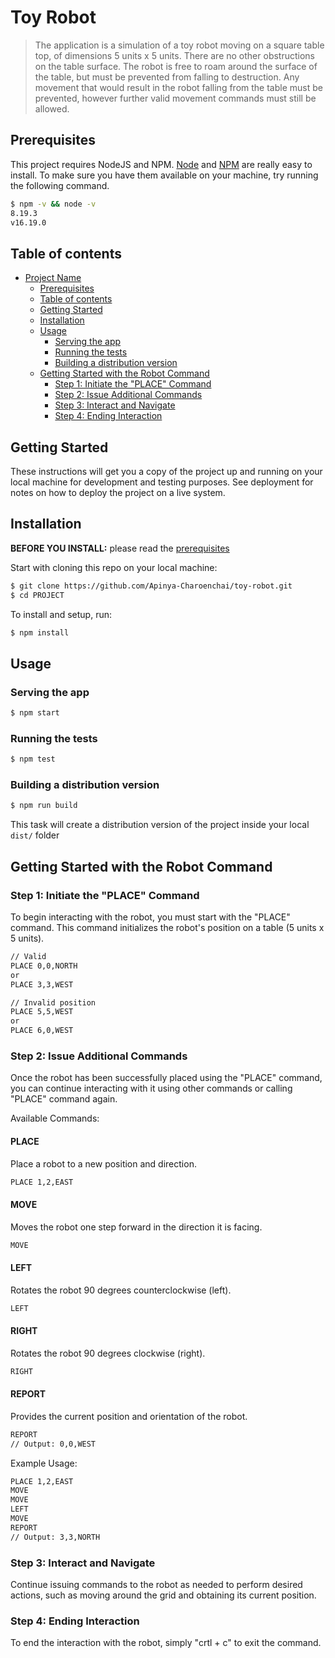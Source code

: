 # Toy Robot

> The application is a simulation of a toy robot moving on a square table top, of dimensions 5 units x 5 units. There are no other obstructions on the table surface. The robot is free to roam around the surface of the table, but must be prevented from falling to destruction. Any movement that would result in the robot falling from the table must be prevented, however further valid movement commands must still be allowed.

## Prerequisites

This project requires NodeJS and NPM.
[Node](http://nodejs.org/) and [NPM](https://npmjs.org/) are really easy to install.
To make sure you have them available on your machine,
try running the following command.

```sh
$ npm -v && node -v
8.19.3
v16.19.0
```

## Table of contents

- [Project Name](#project-name)
  - [Prerequisites](#prerequisites)
  - [Table of contents](#table-of-contents)
  - [Getting Started](#getting-started)
  - [Installation](#installation)
  - [Usage](#usage)
    - [Serving the app](#serving-the-app)
    - [Running the tests](#running-the-tests)
    - [Building a distribution version](#building-a-distribution-version)
  - [Getting Started with the Robot Command](#getting-started-with-the-robot-command)
    - [Step 1: Initiate the "PLACE" Command](#step-1:-initiate-the-"PLACE"-command)
    - [Step 2: Issue Additional Commands](#step-2:-issue-additional-commands)
    - [Step 3: Interact and Navigate](#step-3:-interact-and-navigate)
    - [Step 4: Ending Interaction](#step-4:-ending-interaction)

## Getting Started

These instructions will get you a copy of the project up and running on your local machine for development and testing purposes. See deployment for notes on how to deploy the project on a live system.

## Installation

**BEFORE YOU INSTALL:** please read the [prerequisites](#prerequisites)

Start with cloning this repo on your local machine:

```sh
$ git clone https://github.com/Apinya-Charoenchai/toy-robot.git
$ cd PROJECT
```

To install and setup, run:

```sh
$ npm install
```

## Usage

### Serving the app

```sh
$ npm start
```

### Running the tests

```sh
$ npm test
```

### Building a distribution version

```sh
$ npm run build
```

This task will create a distribution version of the project
inside your local `dist/` folder

## Getting Started with the Robot Command

### Step 1: Initiate the "PLACE" Command

To begin interacting with the robot, you must start with the "PLACE" command. This command initializes the robot's position on a table (5 units x 5 units). 

```sh
// Valid
PLACE 0,0,NORTH
or
PLACE 3,3,WEST

// Invalid position
PLACE 5,5,WEST
or
PLACE 6,0,WEST
```

### Step 2: Issue Additional Commands

Once the robot has been successfully placed using the "PLACE" command, you can continue interacting with it using other commands or calling "PLACE" command again.

Available Commands:

#### PLACE
Place a robot to a new position and direction.

```sh
PLACE 1,2,EAST
```

#### MOVE
Moves the robot one step forward in the direction it is facing.

```sh
MOVE
```

#### LEFT
Rotates the robot 90 degrees counterclockwise (left).

```sh
LEFT
```

#### RIGHT

Rotates the robot 90 degrees clockwise (right).

```sh
RIGHT
```

#### REPORT
Provides the current position and orientation of the robot.

```sh
REPORT
// Output: 0,0,WEST
```

Example Usage:

```sh
PLACE 1,2,EAST
MOVE
MOVE
LEFT
MOVE
REPORT
// Output: 3,3,NORTH
```

### Step 3: Interact and Navigate
Continue issuing commands to the robot as needed to perform desired actions, such as moving around the grid and obtaining its current position.

### Step 4: Ending Interaction
To end the interaction with the robot, simply "crtl + c" to exit the command.

